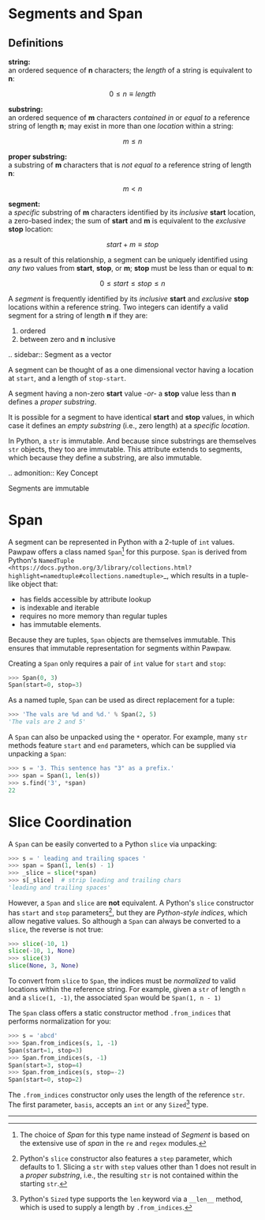 # Segments and Span

## Definitions

**string:**  
an ordered sequence of **n** characters; the *length* of a string is equivalent to **n**:

$$0 \leq n \equiv length$$

**substring:**  
an ordered sequence of **m** characters *contained in* or *equal to* a reference string of length **n**; may exist in more than one *location* within a string:

$$m \leq n$$

**proper substring:**  
 a substring of **m** characters that is *not equal to* a reference string of length **n**:

$$m < n$$
    
**segment:**  
 a *specific* substring of **m** characters identified by its *inclusive* **start** location, a zero-based index; the sum of **start** and **m** is equivalent to the *exclusive* **stop** location:

$$start + m ≡ stop$$

 as a result of this relationship, a segment can be uniquely identified using *any two* values from **start**, **stop**, or **m**; **stop** must be less than or equal to **n**:

 $$0 \leq start \leq stop \leq n$$
 
A *segment* is frequently identified by its *inclusive* **start** and *exclusive* **stop** locations within a reference string.  Two integers can identify a valid segment for a string of length **n** if they are:

1. ordered
2. between zero and **n** inclusive

.. sidebar:: Segment as a vector

 A segment can be thought of as a one dimensional vector having a location at ``start``, and a length of ``stop-start``.

A segment having a non-zero **start** value *-or-* a **stop** value less than **n** defines a *proper substring*.

It is possible for a segment to have identical **start** and **stop** values, in which case it defines an *empty substring* (i.e., zero length) at a *specific location*.

In Python, a ``str`` is immutable.  And because since substrings are themselves ``str`` objects, they too are immutable.  This attribute extends to segments, which because they define a substring, are also immutable.

.. admonition:: Key Concept

   Segments are immutable

Span
====

A segment can be represented in Python with a 2-tuple of ``int`` values.  Pawpaw offers a class named ``Span``[^span_name] for this purpose. ``Span`` is derived from Python's `NamedTuple <https://docs.python.org/3/library/collections.html?highlight=namedtuple#collections.namedtuple>`_, which results in a tuple-like object that:

- has fields accessible by attribute lookup
- is indexable and iterable
- requires no more memory than regular tuples
- has immutable elements.
 
Because they are tuples, ``Span`` objects are themselves immutable.  This ensures that immutable representation for segments within Pawpaw.

Creating a ``Span`` only requires a pair of ``int`` value for ``start`` and ``stop``:

```python
>>> Span(0, 3)
Span(start=0, stop=3)
```

As a named tuple, ``Span`` can be used as direct replacement for a tuple:

```python
>>> 'The vals are %d and %d.' % Span(2, 5)
'The vals are 2 and 5'
```

A ``Span`` can also be unpacked using the ``*`` operator.  For example, many ``str`` methods feature
``start`` and ``end`` parameters, which can be supplied via unpacking a ``Span``:

```python
>>> s = '3. This sentence has "3" as a prefix.'
>>> span = Span(1, len(s))
>>> s.find('3', *span)
22
```

Slice Coordination
==================

A ``Span`` can be easily converted to a Python ``slice`` via unpacking:

```python
>>> s = ' leading and trailing spaces '
>>> span = Span(1, len(s) - 1)
>>> _slice = slice(*span)
>>> s[_slice]  # strip leading and trailing chars
'leading and trailing spaces'
```

However, a ``Span`` and ``slice`` are **not** equivalent.  A Python's ``slice`` constructor has ``start`` and ``stop`` parameters[^slice_step], but they are *Python-style indices*, which allow negative values.  So although a ``Span`` can always be converted to a ``slice``, the reverse is not true:

```python
>>> slice(-10, 1)
slice(-10, 1, None)
>>> slice(3)
slice(None, 3, None)
```

To convert from ``slice`` to ``Span``, the indices must be *normalized* to valid locations within the reference string.  For example, given a ``str`` of length ``n`` and a ``slice(1, -1)``, the associated ``Span`` would be ``Span(1, n - 1)``

The ``Span`` class offers a static constructor method ``.from_indices`` that performs normalization for you:

```python
>>> s = 'abcd'
>>> Span.from_indices(s, 1, -1)
Span(start=1, stop=3)
>>> Span.from_indices(s, -1)
Span(start=3, stop=4)
>>> Span.from_indices(s, stop=-2)
Span(start=0, stop=2)
```

The ``.from_indices`` constructor only uses the length of the reference ``str``.  The first parameter, ``basis``, accepts an ``int`` or any ``Sized``[^sized] type.

----

[^span_name]: The choice of *Span* for this type name instead of *Segment* is based on the extensive use of *span* in the ``re`` and ``regex`` modules.

[^slice_step]: Python's ``slice`` constructor also features a ``step`` parameter, which defaults to 1. Slicing a ``str`` with ``step`` values other than 1 does not result in a *proper substring*, i.e., the resulting ``str`` is not contained within the starting ``str``.

[^sized]: Python's ``Sized`` type supports the ``len`` keyword via a ``__len__`` method, which is used to supply a length by ``.from_indices``.
